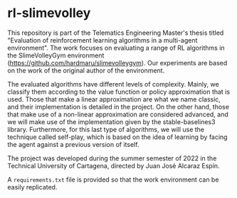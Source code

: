 # rl-slimevolley
This repository is part of the Telematics Engineering Master's thesis titled "Evaluation of reinforcement learning algorithms in a multi-agent environment". The work focuses on evaluating a range of RL algorithms in the SlimeVolleyGym environment (https://github.com/hardmaru/slimevolleygym). Our experiments are based on the work of the original author of the environment.

The evaluated algorithms have different levels of complexity. Mainly, we classify them according to the value function or policy approximation that is used. Those that make a linear approximation are what we name classic, and their implementation is detailed in the project. On the other hand, those that make use of a non-linear approximation are considered advanced, and we will make use of the implementation given by the stable-baselines3 library. Furthermore, for this last type of algorithms, we will use the technique called self-play, which is based on the idea of learning by facing the agent against a previous version of itself.

The project was developed during the summer semester of 2022 in the Technical University of Cartagena, directed by Juan José Alcaraz Espín.

A `requirements.txt` file is provided so that the work environment can be easily replicated.
